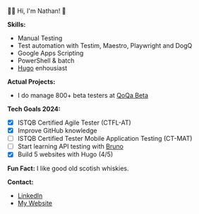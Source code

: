 👋🏻 Hi, I'm Nathan! 🏁

**Skills:**
* Manual Testing
* Test automation with Testim, Maestro, Playwright and DogQ
* Google Apps Scripting
* PowerShell & batch 
* [Hugo](https://gohugo.io/) enhousiast


**Actual Projects:**
* I do manage 800+ beta testers at [QoQa Beta](https://qblog.qoqa.ch/posts/5035)


**Tech Goals 2024:**
- [x] ISTQB Certified Agile Tester (CTFL-AT)
- [x] Improve GitHub knowledge
- [ ] ISTQB Certified Tester Mobile Application Testing (CT-MAT)
- [ ] Start learning API testing with [Bruno](usebruno.com)
- [x] Build 5 websites with Hugo (4/5)

**Fun Fact:**
I like good old scotish whiskies.

**Contact:**
* [LinkedIn](https://www.linkedin.com/in/nathanbuache)
* [My Website](https://nthnb.ch)
